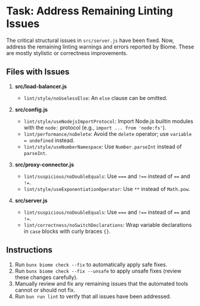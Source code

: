 # Task: Address Remaining Linting Issues

The critical structural issues in `src/server.js` have been fixed. Now, address the remaining linting warnings and errors reported by Biome. These are mostly stylistic or correctness improvements.

## Files with Issues

1. **src/load-balancer.js**
    *   `lint/style/noUselessElse`: An `else` clause can be omitted.

2.  **src/config.js**
    *   `lint/style/useNodejsImportProtocol`: Import Node.js builtin modules with the `node:` protocol (e.g., `import ... from 'node:fs'`).
    *   `lint/performance/noDelete`: Avoid the `delete` operator; use `variable = undefined` instead.
    *   `lint/style/useNumberNamespace`: Use `Number.parseInt` instead of `parseInt`.

3.  **src/proxy-connector.js**
    *   `lint/suspicious/noDoubleEquals`: Use `===` and `!==` instead of `==` and `!=`.
    *   `lint/style/useExponentiationOperator`: Use `**` instead of `Math.pow`.

4.  **src/server.js**
    *   `lint/suspicious/noDoubleEquals`: Use `===` and `!==` instead of `==` and `!=`.
    *   `lint/correctness/noSwitchDeclarations`: Wrap variable declarations in `case` blocks with curly braces `{}`.

## Instructions

1. Run `bunx biome check --fix` to automatically apply safe fixes.
2.  Run `bunx biome check --fix --unsafe` to apply unsafe fixes (review these changes carefully).
3.  Manually review and fix any remaining issues that the automated tools cannot or should not fix.
4.  Run `bun run lint` to verify that all issues have been addressed.